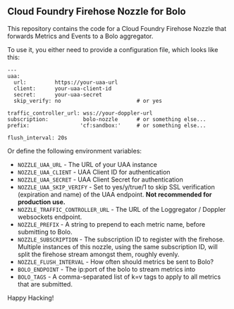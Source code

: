 ## Cloud Foundry Firehose Nozzle for Bolo

This repository contains the code for a Cloud Foundry Firehose
Nozzle that forwards Metrics and Events to a Bolo aggregator.

To use it, you either need to provide a configuration file, which
looks like this:

```
---
uaa:
  url:         https://your-uaa-url
  client:      your-uaa-client-id
  secret:      your-uaa-secret
  skip_verify: no                        # or yes

traffic_controller_url: wss://your-doppler-url
subscription:           bolo-nozzle      # or something else...
prefix:                'cf:sandbox:'     # or something else...

flush_interval: 20s
```

Or define the following environment variables:

- `NOZZLE_UAA_URL` - The URL of your UAA instance
- `NOZZLE_UAA_CLIENT` - UAA Client ID for authentication
- `NOZZLE_UAA_SECRET` - UAA Client Secret for authentication
- `NOZZLE_UAA_SKIP_VERIFY` - Set to yes/y/true/1 to skip SSL verification
   (expiration and name) of the UAA endpoint.  **Not recommended for
   production use.**
- `NOZZLE_TRAFFIC_CONTROLLER_URL` - The URL of the Loggregator / Doppler
   websockets endpoint.
- `NOZZLE_PREFIX` - A string to prepend to each metric name, before
   submitting to Bolo.
- `NOZZLE_SUBSCRIPTION` - The subscription ID to register with the firehose.
   Multiple instances of this nozzle, using the same subscription ID, will
   split the firehose stream amongst them, roughly evenly.
- `NOZZLE_FLUSH_INTERVAL` - How often should metrics be sent to Bolo?
- `BOLO_ENDPOINT` - The ip:port of the bolo to stream metrics into
- `BOLO_TAGS` - A comma-separated list of k=v tags to apply to all
  metrics that are submitted.

Happy Hacking!
